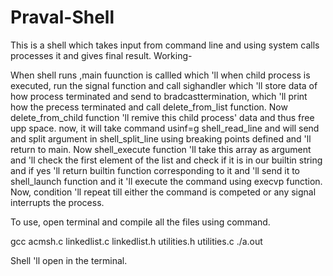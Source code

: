 # Praval-Shell
This is a shell which takes input from command line and using system calls processes it and gives final result.
Working- 

When shell runs ,main fuunction is callled which 'll when child process is executed, run the signal function and call sighandler which 'll store data of how process terminated and send to bradcasttermination, which 'll print how the precess terminated and call delete_from_list function. Now delete_from_child function 'll remive this child process' data and thus free upp space.
now, it will take command usinf=g shell_read_line and will send and split argument in shell_split_line using breaking points defined and 'll return to main. Now shell_execute function 'll take this array as argument and 'll check the first element of the list and check if it is in our builtin string and if yes 'll return builtin function corresponding to it and 'll send it to shell_launch function and it 'll execute the command using execvp function. Now, condition 'll repeat till either the command is competed or any signal interrupts the process.  

To use, open terminal and compile all the files using command.

gcc acmsh.c linkedlist.c linkedlist.h utilities.h utilities.c ./a.out 

Shell 'll open in the terminal.  
